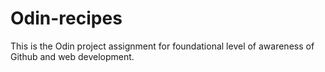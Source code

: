 # Odin-recipes
This is the Odin project assignment for foundational level of awareness of Github and web development.